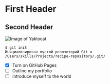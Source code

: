 # First Header
## Second Header
![Image of Yaktocat](https://octodex.github.com/images/yaktocat.png)
```
$ git init
Инициализирован пустой репозиторий Git в /Users/skills/Projects/recipe-repository/.git/
```
- [x] Turn on GitHub Pages
- [ ] Outline my portfolio
- [ ] Introduce myself to the world

